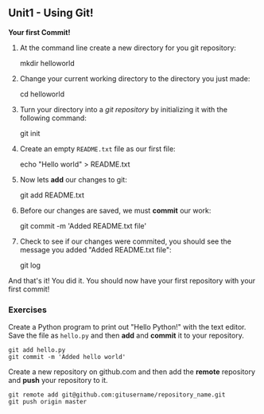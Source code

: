 Unit1 - Using Git!
----

**Your first Commit!**

1) At the command line create a new directory for you git repository:

    mkdir helloworld

2) Change your current working directory to the directory you just made:

    cd helloworld

3) Turn your directory into a *git repository* by initializing it with the following command:

    git init

4) Create an empty `README.txt` file as our first file:

    echo "Hello world" > README.txt

5) Now lets **add** our changes to git:

    git add README.txt

6) Before our changes are saved, we must **commit** our work:

    git commit -m 'Added README.txt file'

7) Check to see if our changes were commited, you should see the message you added "Added README.txt file":

    git log

And that's it! You did it. You should now have your first repository with your first commit!

### **Exercises**

Create a Python program to print out "Hello Python!" with the text editor. Save the file as `hello.py` and then **add** and **commit** it to your repository.

    git add hello.py
    git commit -m 'Added hello world'

Create a new repository on github.com and then add the **remote** repository and **push** your repository to it.

    git remote add git@github.com:gitusername/repository_name.git
    git push origin master
